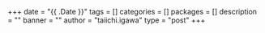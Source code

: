 +++
date = "{{ .Date }}"
tags = []
categories = []
packages = []
description = ""
banner = ""
author = "taiichi.igawa"
type = "post"
+++

<!--more-->
